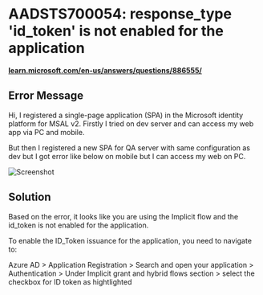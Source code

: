 # AADSTS700054: response_type 'id_token' is not enabled for the application

[**learn.microsoft.com/en-us/answers/questions/886555/**](https://learn.microsoft.com/en-us/answers/questions/886555/aadsts700054-response-type-id-token-is-not-enabled)

## Error Message

Hi, I registered a single-page application (SPA) in the Microsoft identity platform for MSAL v2. Firstly I tried on dev server and can access my web app via PC and mobile.

But then I registered a new SPA for QA server with same configuration as dev but I got error like below on mobile but I can access my web on PC.

![Screenshot](https://learn-attachment.microsoft.com/api/attachments/210735-untitled.png?platform=QnA)

## Solution

Based on the error, it looks like you are using the Implicit flow and the id_token is not enabled for the application.

To enable the ID_Token issuance for the application, you need to navigate to:

Azure AD > Application Registration > Search and open your application > Authentication > Under Implicit grant and hybrid flows section > select the checkbox for ID token as hightlighted 

